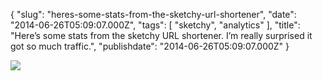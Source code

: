 {
    "slug": "heres-some-stats-from-the-sketchy-url-shortener",
    "date": "2014-06-26T05:09:07.000Z",
    "tags": [
        "sketchy",
        "analytics"
    ],
    "title": "Here&rsquo;s some stats from the sketchy URL shortener. I&rsquo;m really surprised it got so much traffic.",
    "publishdate": "2014-06-26T05:09:07.000Z"
}


![](/images/tumblr_n7rfn7vVk81r7h2fto1_1280.jpg)

